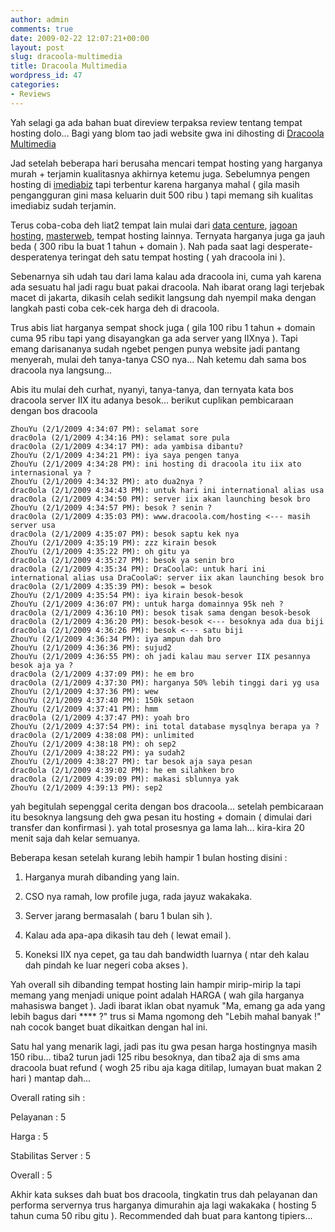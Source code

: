 ```yaml
---
author: admin
comments: true
date: 2009-02-22 12:07:21+00:00
layout: post
slug: dracoola-multimedia
title: Dracoola Multimedia
wordpress_id: 47
categories:
- Reviews
---
```


Yah selagi ga ada bahan buat direview terpaksa review tentang tempat hosting dolo... Bagi yang blom tao jadi website gwa ini dihosting di [Dracoola Multimedia](http://www.dracoola.com/)

Jad setelah beberapa hari berusaha mencari tempat hosting yang harganya murah + terjamin kualitasnya akhirnya ketemu juga. Sebelumnya pengen hosting di [imediabiz](http://www.imediabiz.com) tapi terbentur karena harganya mahal ( gila masih pengangguran gini masa keluarin duit 500 ribu ) tapi memang sih kualitas imediabiz sudah terjamin.

Terus coba-coba deh liat2 tempat lain mulai dari [data centure](http://www.datacenture.com/), [jagoan hosting](http://www.jagoanhosting.com/), [masterweb](http://www.masterweb.net/), tempat hosting lainnya. Ternyata harganya juga ga jauh beda ( 300 ribu la buat 1 tahun + domain ). Nah pada saat lagi desperate-desperatenya teringat deh satu tempat hosting ( yah dracoola ini ).

Sebenarnya sih udah tau dari lama kalau ada dracoola ini, cuma yah karena ada sesuatu hal jadi ragu buat pakai dracoola. Nah ibarat orang lagi terjebak macet di jakarta, dikasih celah sedikit langsung dah nyempil maka dengan langkah pasti coba cek-cek harga deh di dracoola.

Trus abis liat harganya sempat shock juga ( gila 100 ribu 1 tahun + domain cuma 95 ribu tapi yang disayangkan ga ada server yang IIXnya ). Tapi emang darisananya sudah ngebet pengen punya website jadi pantang menyerah, mulai deh tanya-tanya CSO nya... Nah ketemu dah sama bos dracoola nya langsung...

Abis itu mulai deh curhat, nyanyi, tanya-tanya, dan ternyata kata bos dracoola server IIX itu adanya besok... berikut cuplikan pembicaraan dengan bos dracoola


    
    
    ZhouYu (2/1/2009 4:34:07 PM): selamat sore
    drac0ola (2/1/2009 4:34:16 PM): selamat sore pula
    drac0ola (2/1/2009 4:34:17 PM): ada yambisa dibantu?
    ZhouYu (2/1/2009 4:34:21 PM): iya saya pengen tanya
    ZhouYu (2/1/2009 4:34:28 PM): ini hosting di dracoola itu iix ato internasional ya ?
    ZhouYu (2/1/2009 4:34:32 PM): ato dua2nya ?
    drac0ola (2/1/2009 4:34:43 PM): untuk hari ini international alias usa
    drac0ola (2/1/2009 4:34:50 PM): server iix akan launching besok bro
    ZhouYu (2/1/2009 4:34:57 PM): besok ? senin ?
    drac0ola (2/1/2009 4:35:03 PM): www.dracoola.com/hosting <--- masih server usa
    drac0ola (2/1/2009 4:35:07 PM): besok saptu kek nya
    ZhouYu (2/1/2009 4:35:19 PM): zzz kirain besok
    ZhouYu (2/1/2009 4:35:22 PM): oh gitu ya
    drac0ola (2/1/2009 4:35:27 PM): besok ya senin bro
    drac0ola (2/1/2009 4:35:34 PM): DraCoola©: untuk hari ini international alias usa DraCoola©: server iix akan launching besok bro
    drac0ola (2/1/2009 4:35:39 PM): besok = besok
    ZhouYu (2/1/2009 4:35:54 PM): iya kirain besok-besok
    ZhouYu (2/1/2009 4:36:07 PM): untuk harga domainnya 95k neh ?
    drac0ola (2/1/2009 4:36:10 PM): besok tisak sama dengan besok-besok
    drac0ola (2/1/2009 4:36:20 PM): besok-besok <--- besoknya ada dua biji
    drac0ola (2/1/2009 4:36:26 PM): besok <--- satu biji
    ZhouYu (2/1/2009 4:36:34 PM): iya ampun dah bro
    ZhouYu (2/1/2009 4:36:36 PM): sujud2
    ZhouYu (2/1/2009 4:36:55 PM): oh jadi kalau mau server IIX pesannya besok aja ya ?
    drac0ola (2/1/2009 4:37:09 PM): he em bro
    drac0ola (2/1/2009 4:37:30 PM): harganya 50% lebih tinggi dari yg usa
    ZhouYu (2/1/2009 4:37:36 PM): wew
    ZhouYu (2/1/2009 4:37:40 PM): 150k setaon
    ZhouYu (2/1/2009 4:37:41 PM): hmm
    drac0ola (2/1/2009 4:37:47 PM): yoah bro
    ZhouYu (2/1/2009 4:37:54 PM): ini total database mysqlnya berapa ya ?
    drac0ola (2/1/2009 4:38:08 PM): unlimited
    ZhouYu (2/1/2009 4:38:18 PM): oh sep2
    ZhouYu (2/1/2009 4:38:22 PM): ya sudah2
    ZhouYu (2/1/2009 4:38:27 PM): tar besok aja saya pesan
    drac0ola (2/1/2009 4:39:02 PM): he em silahken bro
    drac0ola (2/1/2009 4:39:09 PM): makasi sblunnya yak
    ZhouYu (2/1/2009 4:39:13 PM): sep2
    



yah begitulah sepenggal cerita dengan bos dracoola... setelah pembicaraan itu besoknya langsung deh gwa pesan itu hosting + domain ( dimulai dari transfer dan konfirmasi ). yah total prosesnya ga lama lah... kira-kira 20 menit saja dah kelar semuanya.

Beberapa kesan setelah kurang lebih hampir 1 bulan hosting disini :



	
  1. Harganya murah dibanding yang lain.

	
  2. CSO nya ramah, low profile juga, rada jayuz wakakaka.

	
  3. Server jarang bermasalah ( baru 1 bulan sih ).

	
  4. Kalau ada apa-apa dikasih tau deh ( lewat email ).

	
  5. Koneksi IIX nya cepet, ga tau dah bandwidth luarnya ( ntar deh kalau dah pindah ke luar negeri coba akses ).


Yah overall sih dibanding tempat hosting lain hampir mirip-mirip la tapi memang yang menjadi unique point adalah HARGA ( wah gila harganya mahasiswa banget ). Jadi ibarat iklan obat nyamuk "Ma, emang ga ada yang lebih bagus dari **** ?" trus si Mama ngomong deh "Lebih mahal banyak !" nah cocok banget buat dikaitkan dengan hal ini.

Satu hal yang menarik lagi, jadi pas itu gwa pesan harga hostingnya masih 150 ribu... tiba2 turun jadi 125 ribu besoknya, dan tiba2 aja di sms ama dracoola buat refund ( wogh 25 ribu aja kaga ditilap, lumayan buat makan 2 hari ) mantap dah...

Overall rating sih :

Pelayanan : 5

Harga : 5

Stabilitas Server : 5

Overall : 5

Akhir kata sukses dah buat bos dracoola, tingkatin trus dah pelayanan dan performa servernya trus harganya dimurahin aja lagi wakakaka ( hosting 5 tahun cuma 50 ribu gitu ). Recommended dah buat para kantong tipiers...
